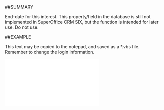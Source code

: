 

##SUMMARY

End-date for this interest. This property/field in the database is still not implemented in SuperOffice CRM SIX, but the function is intended for later use. Do not use.


##EXAMPLE

This text may be copied to the notepad, and saved as a *.vbs file. Remember to change the login information.

![](../../Examples/vbs/SOInterest.EndDate.vbs.txt)





